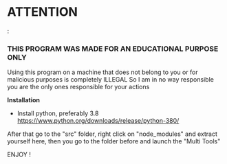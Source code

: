 <h1> ATTENTION </h1>:

<h3> THIS PROGRAM WAS MADE FOR AN EDUCATIONAL PURPOSE ONLY </h3>

Using this program on a machine that does not belong to you or for malicious purposes is completely ILLEGAL
So I am in no way responsible you are the only ones responsible for your actions

<b> Installation </b>

* Install python, preferably 3.8
https://www.python.org/downloads/release/python-380/

After that go to the "src" folder, right click on "node_modules" 
and extract yourself here, then you go to the folder before and launch the "Multi Tools"


ENJOY !
